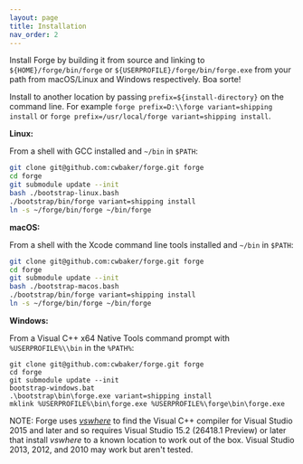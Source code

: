 ```yaml
---
layout: page
title: Installation
nav_order: 2
---
```


Install Forge by building it from source and linking to `${HOME}/forge/bin/forge` or `${USERPROFILE}/forge/bin/forge.exe` from your path from macOS/Linux and Windows respectively.  Boa sorte!

Install to another location by passing `prefix=${install-directory}` on the command line.  For example `forge prefix=D:\\forge variant=shipping install` or `forge prefix=/usr/local/forge variant=shipping install`.

**Linux:**

From a shell with GCC installed and `~/bin` in `$PATH`:

~~~sh
git clone git@github.com:cwbaker/forge.git forge
cd forge
git submodule update --init
bash ./bootstrap-linux.bash
./bootstrap/bin/forge variant=shipping install
ln -s ~/forge/bin/forge ~/bin/forge
~~~

**macOS:**

From a shell with the Xcode command line tools installed and `~/bin` in `$PATH`:

~~~sh
git clone git@github.com:cwbaker/forge.git forge
cd forge
git submodule update --init
bash ./bootstrap-macos.bash
./bootstrap/bin/forge variant=shipping install
ln -s ~/forge/bin/forge ~/bin/forge
~~~

**Windows:**

From a Visual C++ x64 Native Tools command prompt with `%USERPROFILE%\\bin` in the `%PATH%`:

~~~
git clone git@github.com:cwbaker/forge.git forge
cd forge
git submodule update --init
bootstrap-windows.bat
.\bootstrap\bin\forge.exe variant=shipping install
mklink %USERPROFILE%\bin\forge.exe %USERPROFILE%\forge\bin\forge.exe
~~~

NOTE: Forge uses [*vswhere*](https://github.com/Microsoft/vswhere/wiki) to find the Visual C++ compiler for Visual Studio 2015 and later and so requires Visual Studio 15.2 (26418.1 Preview) or later that install *vswhere* to a known location to work out of the box.  Visual Studio 2013, 2012, and 2010 may work but aren't tested.
